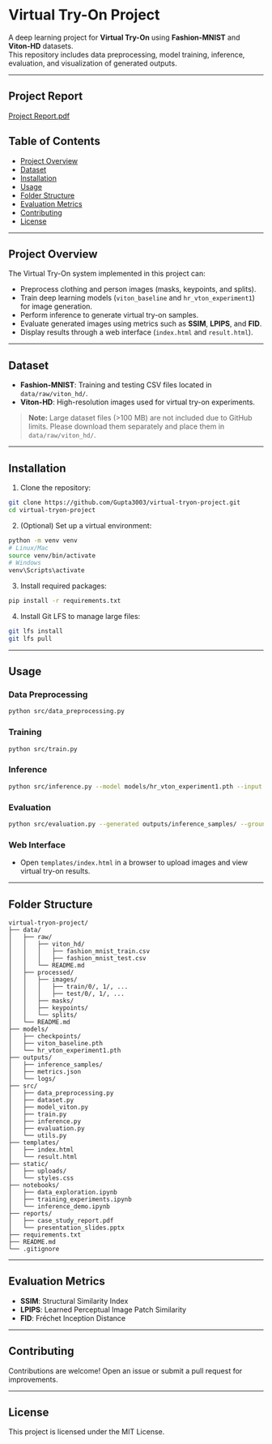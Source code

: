 # Virtual Try-On Project

A deep learning project for **Virtual Try-On** using **Fashion-MNIST** and **Viton-HD** datasets.  
This repository includes data preprocessing, model training, inference, evaluation, and visualization of generated outputs.

---

## Project Report
[Project Report.pdf](https://github.com/user-attachments/files/22536992/Project.Report.pdf)

## Table of Contents
- [Project Overview](#project-overview)
- [Dataset](#dataset)
- [Installation](#installation)
- [Usage](#usage)
- [Folder Structure](#folder-structure)
- [Evaluation Metrics](#evaluation-metrics)
- [Contributing](#contributing)
- [License](#license)

---

## Project Overview
The Virtual Try-On system implemented in this project can:

- Preprocess clothing and person images (masks, keypoints, and splits).  
- Train deep learning models (`viton_baseline` and `hr_vton_experiment1`) for image generation.  
- Perform inference to generate virtual try-on samples.  
- Evaluate generated images using metrics such as **SSIM**, **LPIPS**, and **FID**.  
- Display results through a web interface (`index.html` and `result.html`).

---

## Dataset
- **Fashion-MNIST**: Training and testing CSV files located in `data/raw/viton_hd/`.  
- **Viton-HD**: High-resolution images used for virtual try-on experiments.  

> **Note:** Large dataset files (>100 MB) are not included due to GitHub limits. Please download them separately and place them in `data/raw/viton_hd/`.

---

## Installation
1. Clone the repository:
```bash
git clone https://github.com/Gupta3003/virtual-tryon-project.git
cd virtual-tryon-project
```

2. (Optional) Set up a virtual environment:
```bash
python -m venv venv
# Linux/Mac
source venv/bin/activate
# Windows
venv\Scripts\activate
```

3. Install required packages:
```bash
pip install -r requirements.txt
```

4. Install Git LFS to manage large files:
```bash
git lfs install
git lfs pull
```

---

## Usage

### Data Preprocessing
```bash
python src/data_preprocessing.py
```

### Training
```bash
python src/train.py
```

### Inference
```bash
python src/inference.py --model models/hr_vton_experiment1.pth --input data/processed/images/test/
```

### Evaluation
```bash
python src/evaluation.py --generated outputs/inference_samples/ --ground_truth data/processed/images/test/
```

### Web Interface
- Open `templates/index.html` in a browser to upload images and view virtual try-on results.

---

## Folder Structure
```
virtual-tryon-project/
├── data/
│   ├── raw/
│   │   ├── viton_hd/
│   │   │   ├── fashion_mnist_train.csv
│   │   │   ├── fashion_mnist_test.csv
│   │   └── README.md
│   ├── processed/
│   │   ├── images/
│   │   │   ├── train/0/, 1/, ...
│   │   │   ├── test/0/, 1/, ...
│   │   ├── masks/
│   │   ├── keypoints/
│   │   └── splits/
│   └── README.md
├── models/
│   ├── checkpoints/
│   ├── viton_baseline.pth
│   └── hr_vton_experiment1.pth
├── outputs/
│   ├── inference_samples/
│   ├── metrics.json
│   └── logs/
├── src/
│   ├── data_preprocessing.py
│   ├── dataset.py
│   ├── model_viton.py
│   ├── train.py
│   ├── inference.py
│   ├── evaluation.py
│   └── utils.py
├── templates/
│   ├── index.html
│   └── result.html
├── static/
│   ├── uploads/
│   └── styles.css
├── notebooks/
│   ├── data_exploration.ipynb
│   ├── training_experiments.ipynb
│   └── inference_demo.ipynb
├── reports/
│   ├── case_study_report.pdf
│   └── presentation_slides.pptx
├── requirements.txt
├── README.md
└── .gitignore
```

---

## Evaluation Metrics
- **SSIM**: Structural Similarity Index  
- **LPIPS**: Learned Perceptual Image Patch Similarity  
- **FID**: Fréchet Inception Distance  

---

## Contributing
Contributions are welcome! Open an issue or submit a pull request for improvements.

---

## License
This project is licensed under the MIT License.
